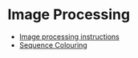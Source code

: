 # Image Processing

* [Image processing instructions](./instructions.md)
* [Sequence Colouring](./colouring-sequences.md)
